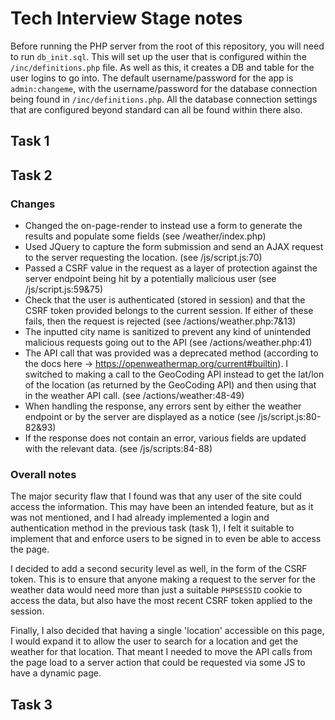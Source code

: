 # Tech Interview Stage notes

Before running the PHP server from the root of this repository,
you will need to run `db_init.sql`. This will set up the user
that is configured within the `/inc/definitions.php` file. As
well as this, it creates a DB and table for the user logins to
go into. The default username/password for the app is
`admin:changeme`, with the username/password for the database
connection being found in `/inc/definitions.php`. All the
database connection settings that are configured beyond standard
can all be found within there also.

## Task 1

## Task 2

### Changes

* Changed the on-page-render to instead use a form to generate
  the results and populate some fields (see /weather/index.php)
* Used JQuery to capture the form submission and send an AJAX
  request to the server requesting the location. (see
  /js/script.js:70)
* Passed a CSRF value in the request as a layer of protection
  against the server endpoint being hit by a potentially
  malicious user (see /js/script.js:59&75)
* Check that the user is authenticated (stored in session) and
  that the CSRF token provided belongs to the current session.
  If either of these fails, then the request is rejected
  (see /actions/weather.php:7&13)
* The inputted city name is sanitized to prevent any kind of
  unintended malicious requests going out to the API
  (see /actions/weather.php:41)
* The API call that was provided was a deprecated method
  (according to the docs here ->
  <https://openweathermap.org/current#builtin>). I switched to
  making a call to the GeoCoding API instead to get the lat/lon
  of the location (as returned by the GeoCoding API) and then
  using that in the weather API call. (see /actions/weather:48-49)
* When handling the response, any errors sent by either the
  weather endpoint or by the server are displayed as a notice
  (see /js/script.js:80-82&93)
* If the response does not contain an error, various fields
  are updated with the relevant data. (see /js/scripts:84-88)

### Overall notes

The major security flaw that I found was that any user of the site
could access the information. This may have been an intended feature,
but as it was not mentioned, and I had already implemented a login
and authentication method in the previous task (task 1), I felt it
suitable to implement that and enforce users to be signed in to
even be able to access the page.

I decided to add a second security level as well, in the form of the CSRF token. This is to ensure that anyone making a request to the
server for the weather data would need more than just a suitable `PHPSESSID` cookie to access the data, but also have the most recent CSRF token
applied to the session.

Finally, I also decided that having a single 'location' accessible
on this page, I would expand it to allow the user to search for a
location and get the weather for that location. That meant I needed to
move the API calls from the page load to a server action that could be
requested via some JS to have a dynamic page.

## Task 3

